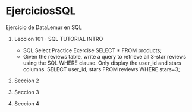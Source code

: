# EjerciciosSQL
Ejercicio de DataLemur en SQL
1. Leccion 101 - SQL TUTORIAL INTRO
    * SQL Select Practice Exercise 
        SELECT * FROM products;
    * Given the reviews table, write a query to retrieve all 3-star reviews using the SQL WHERE clause. Only display the user_id and stars columns.
       SELECT user_id, stars FROM reviews WHERE stars=3;

2. Seccion 2
3. Seccion 3
4. Seccion 4
